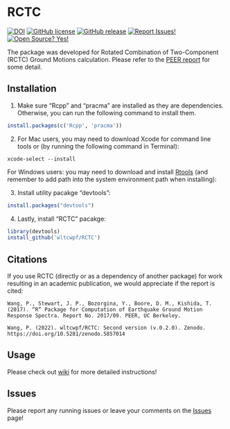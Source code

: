 
<!-- README.md is generated from README.Rmd. Please edit that file -->

# RCTC

<!-- badges: start -->

[![DOI](https://img.shields.io/badge/DOI-10.5281/zenodo.4792447-0096FF.svg)](https://zenodo.org/badge/latestdoi/103871397)
[![GitHub
license](https://img.shields.io/badge/License-MIT-green.svg)](https://github.com/wltcwpf/RCTC/blob/master/LICENSE)
[![GitHub
release](https://img.shields.io/badge/Release-v1.0.0-blue.svg)](https://github.com/wltcwpf/RCTC/releases)
[![Report
Issues!](https://img.shields.io/badge/Report%20Issues-Here-1abc9c.svg)](https://github.com/wltcwpf/RCTC/issues)
[![Open Source?
Yes!](https://img.shields.io/badge/Open%20Source-Yes-green.svg)](https://github.com/wltcwpf/RCTC)
<!-- badges: end -->

The package was developed for Rotated Combination of Two-Component
(RCTC) Ground Motions calculation. Please refer to the [PEER
report](https://peer.berkeley.edu/sites/default/files/2017_09_stewart_9.10.18.pdf)
for some detail.

## Installation

1.  Make sure “Rcpp” and “pracma” are installed as they are
    dependencies. Otherwise, you can run the following command to
    install them.

``` r
install.packages(c('Rcpp', 'pracma'))
```

2.  For Mac users, you may need to download Xcode for command line tools
    or (by running the following command in Terminal):

<!-- -->

    xcode-select --install

For Windows users: you may need to download and install
[Rtools](https://cran.r-project.org/bin/windows/Rtools/) (and remember
to add path into the system environment path when installing):

3.  Install utility pacakge “devtools”:

``` r
install.packages("devtools")
```

4.  Lastly, install “RCTC” pacakge:

``` r
library(devtools)
install_github('wltcwpf/RCTC')
```

## Citations

If you use RCTC (directly or as a dependency of another package) for
work resulting in an academic publication, we would appreciate if the
report is cited:

    Wang, P., Stewart, J. P., Bozorgina, Y., Boore, D. M., Kishida, T. (2017). “R” Package for Computation of Earthquake Ground Motion Response Spectra. Report No. 2017/09. PEER, UC Berkeley.

    Wang, P. (2022). wltcwpf/RCTC: Second version (v.0.2.0). Zenodo. https://doi.org/10.5281/zenodo.5857014

## Usage

Please check out [wiki](https://github.com/wltcwpf/RCTC/wiki) for more
detailed instructions!

## Issues

Please report any running issues or leave your comments on the
[Issues](https://github.com/wltcwpf/RCTC/issues) page!

